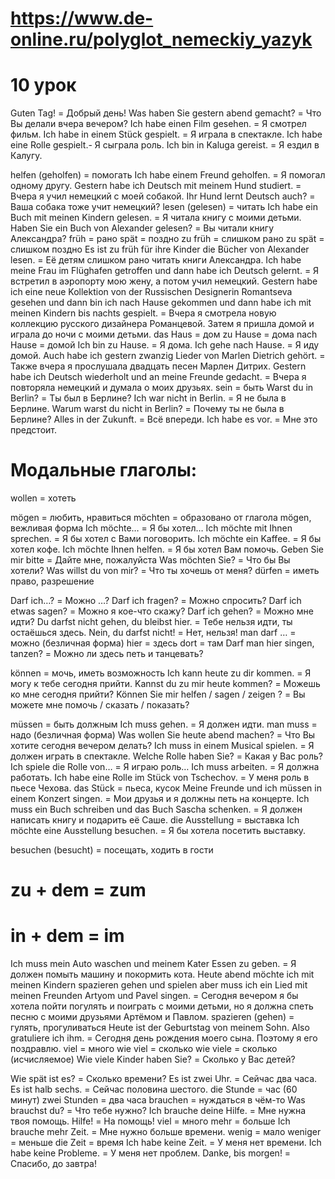 # https://www.de-online.ru/polyglot_nemeckiy_yazyk
# 10 урок

Guten Tag! = Добрый день!
Was haben Sie gestern abend gemacht? = Что Вы делали вчера вечером?
Ich habe einen Film gesehen. = Я смотрел фильм.
Ich habe in einem Stück gespielt. = Я играла в спектакле.
Ich habe eine Rolle gespielt.- Я сыграла роль.
Ich bin in Kaluga gereist. = Я ездил в Калугу.

helfen (geholfen) = помогать
Ich habe einem Freund geholfen. = Я помогал одному другу.
Gestern habe ich Deutsch mit meinem Hund studiert. = Вчера я учил немецкий с моей собакой.
Ihr Hund lernt Deutsch auch? = Ваша собака тоже учит немецкий?
lesen (gelesen) = читать
Ich habe ein Buch mit meinen Kindern gelesen. = Я читала книгу с моими детьми.
Haben Sie ein Buch von Alexander gelesen? = Вы читали книгу Александра?
früh = рано
spät = поздно
zu früh = слишком рано
zu spät = слишком поздно
Es ist zu früh für ihre Kinder die Bücher von Alexander lesen. = Её детям слишком рано читать книги Александра.
Ich habe meine Frau im Flüghafen getroffen und dann habe ich Deutsch gelernt. = Я встретил в аэропорту мою жену, а потом учил немецкий.
Gestern habe ich eine neue Kollektion von der Russischen Designerin Romantseva gesehen und dann bin ich nach Hause gekommen und dann habe ich mit meinen Kindern bis nachts gespielt. = Вчера я смотрела новую коллекцию русского дизайнера Романцевой. Затем я пришла домой и играла до ночи с моими детьми.
das Haus = дом
zu Hause = дома
nach Hause = домой
Ich bin zu Hause. = Я дома.
Ich gehe nach Hause. = Я иду домой.
Auch habe ich gestern zwanzig Lieder von Marlen Dietrich gehört. = Также вчера я прослушала двадцать песен Марлен Дитрих.
Gestern habe ich Deutsch wiederholt und an meine Freunde gedacht. = Вчера я повторяла немецкий и думала о моих друзьях.
sein = быть
Warst du in Berlin? = Ты был в Берлине?
Ich war nicht in Berlin. = Я не была в Берлине.
Warum warst du nicht in Berlin? = Почему ты не была в Берлине?
Alles in der Zukunft. = Всё впереди.
Ich habe es vor. = Мне это предстоит.

# Модальные глаголы:
wollen = хотеть

mögen = любить, нравиться
möchten = образовано от глагола mögen, вежливая форма
Ich möchte… = Я бы хотел…
Ich möchte mit Ihnen sprechen. = Я бы хотел с Вами поговорить.
Ich möchte ein Kaffee. = Я бы хотел кофе.
Ich möchte Ihnen helfen. = Я бы хотел Вам помочь.
Geben Sie mir bitte = Дайте мне, пожалуйста
Was möchten Sie? = Что бы Вы хотели?
Was willst du von mir? = Что ты хочешь от меня?
dürfen = иметь право, разрешение

Darf ich…? = Можно …?
Darf ich fragen? = Можно спросить?
Darf ich etwas sagen? = Можно я кое-что скажу?
Darf ich gehen? = Можно мне идти?
Du darfst nicht gehen, du bleibst hier. = Тебе нельзя идти, ты остаёшься здесь.
Nein, du darfst nicht! = Нет, нельзя!
man darf … = можно (безличная форма)
hier = здесь
dort = там
Darf man hier singen, tanzen? = Можно ли здесь петь и танцевать?

können = мочь, иметь возможность
Ich kann heute zu dir kommen. = Я могу к тебе сегодня прийти.
Kannst du zu mir heute kommen? = Можешь ко мне сегодня прийти?
Können Sie mir helfen / sagen / zeigen ? = Вы можете мне помочь / сказать / показать?

müssen = быть должным
Ich muss gehen. = Я должен идти.
man muss = надо (безличная форма)
Was wollen Sie heute abend machen? = Что Вы хотите сегодня вечером делать?
Ich muss in einem Musical spielen. = Я должен играть в спектакле.
Welche Rolle haben Sie? = Какая у Вас роль?
Ich spiele die Rolle von… = Я играю роль…
Ich muss arbeiten. = Я должна работать.
Ich habe eine Rolle im Stück von Tschechov. = У меня роль в пьесе Чехова.
das Stück = пьеса, кусок
Meine Freunde und ich müssen in einem Konzert singen. = Мои друзья и я должны петь на концерте.
Ich muss ein Buch schreiben und das Buch Sascha schenken. = Я должен написать книгу и подарить её Саше.
die Ausstellung = выставка
Ich möchte eine Ausstellung besuchen. = Я бы хотела посетить выставку.

besuchen (besucht) = посещать, ходить в гости

# zu + dem = zum
# in + dem = im
Ich muss mein Auto waschen und meinem Kater Essen zu geben. = Я должен помыть машину и покормить кота.
Heute abend möchte ich mit meinen Kindern spazieren gehen und spielen aber muss ich ein Lied mit meinen Freunden Artyom und Pavel singen. = Сегодня вечером я бы хотела пойти погулять и поиграть с моими детьми, но я должна спеть песню с моими друзьями Артёмом и Павлом.
spazieren (gehen) = гулять, прогуливаться
Heute ist der Geburtstag von meinem Sohn. Also gratuliere ich ihm. = Сегодня день рождения моего сына. Поэтому я его поздравлю.
viel = много
wie viel = сколько
wie viele = сколько (исчисляемое)
Wie viele Kinder haben Sie? = Сколько у Вас детей?

Wie spät ist es? = Сколько времени?
Es ist zwei Uhr. = Сейчас два часа.
Es ist halb sechs. = Сейчас половина шестого.
die Stunde = час (60 минут)
zwei Stunden = два часа
brauchen = нуждаться в чём-то
Was brauchst du? = Что тебе нужно?
Ich brauche deine Hilfe. = Мне нужна твоя помощь.
Hilfe! = На помощь!
viel = много
mehr = больше
Ich brauche mehr Zeit. = Мне нужно больше времени.
wenig = мало
weniger = меньше
die Zeit = время
Ich habe keine Zeit. = У меня нет времени.
Ich habe keine Probleme. = У меня нет проблем.
Danke, bis morgen! = Спасибо, до завтра!
